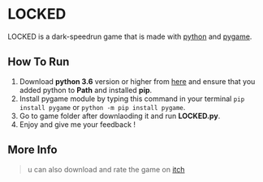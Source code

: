 # LOCKED
  
LOCKED is a dark-speedrun game that is made with [python](https://www.python.org/ "") and [pygame](https://www.pygame.org/ "a python module to build game.").  

## How To Run
  
1. Download **python 3.6** version or higher from [here](https://www.python.org/downloads/ "Download Python Here") and ensure that you added python to **Path** and installed **pip**. 
2. Install pygame module by typing this command in your terminal `pip install pygame` or `python -m pip install pygame`. 
3. Go to game folder after downlaoding it and run **LOCKED.py**. 
4. Enjoy and give me your feedback !  

## More Info
  
> u can also download and rate the game on [itch](https://specialgames.itch.io/locked "Game's page on itch.")
